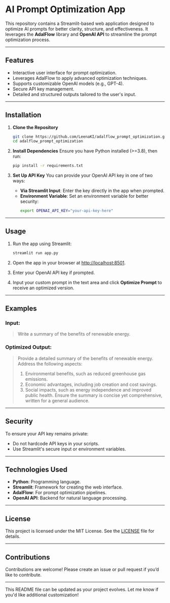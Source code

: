 # AI Prompt Optimization App

This repository contains a Streamlit-based web application designed to optimize AI prompts for better clarity, structure, and effectiveness. It leverages the **AdalFlow** library and **OpenAI API** to streamline the prompt optimization process.

---

## Features

- Interactive user interface for prompt optimization.
- Leverages AdalFlow to apply advanced optimization techniques.
- Supports customizable OpenAI models (e.g., GPT-4).
- Secure API key management.
- Detailed and structured outputs tailored to the user's input.

---

## Installation

1. **Clone the Repository**
   ```bash
   git clone https://github.com/LeenaKI/adalflow_prompt_optimization.git
   cd adalflow_prompt_optimization
   ```

2. **Install Dependencies**
   Ensure you have Python installed (>=3.8), then run:
   ```bash
   pip install -r requirements.txt
   ```

3. **Set Up API Key**
   You can provide your OpenAI API key in one of two ways:
   - **Via Streamlit Input**: Enter the key directly in the app when prompted.
   - **Environment Variable**: Set an environment variable for better security:
     ```bash
     export OPENAI_API_KEY="your-api-key-here"
     ```

---

## Usage

1. Run the app using Streamlit:
   ```bash
   streamlit run app.py
   ```

2. Open the app in your browser at [http://localhost:8501](http://localhost:8501).

3. Enter your OpenAI API key if prompted.

4. Input your custom prompt in the text area and click **Optimize Prompt** to receive an optimized version.

---

## Examples

### Input:
> Write a summary of the benefits of renewable energy.

### Optimized Output:
> Provide a detailed summary of the benefits of renewable energy. Address the following aspects:
> 1. Environmental benefits, such as reduced greenhouse gas emissions.
> 2. Economic advantages, including job creation and cost savings.
> 3. Social impacts, such as energy independence and improved public health.
> Ensure the summary is concise yet comprehensive, written for a general audience.

---

## Security

To ensure your API key remains private:
- Do not hardcode API keys in your scripts.
- Use Streamlit's secure input or environment variables.

---

## Technologies Used

- **Python**: Programming language.
- **Streamlit**: Framework for creating the web interface.
- **AdalFlow**: For prompt optimization pipelines.
- **OpenAI API**: Backend for natural language processing.

---

## License

This project is licensed under the MIT License. See the [LICENSE](LICENSE) file for details.

---

## Contributions

Contributions are welcome! Please create an issue or pull request if you’d like to contribute.

---

This README file can be updated as your project evolves. Let me know if you'd like additional customization!
